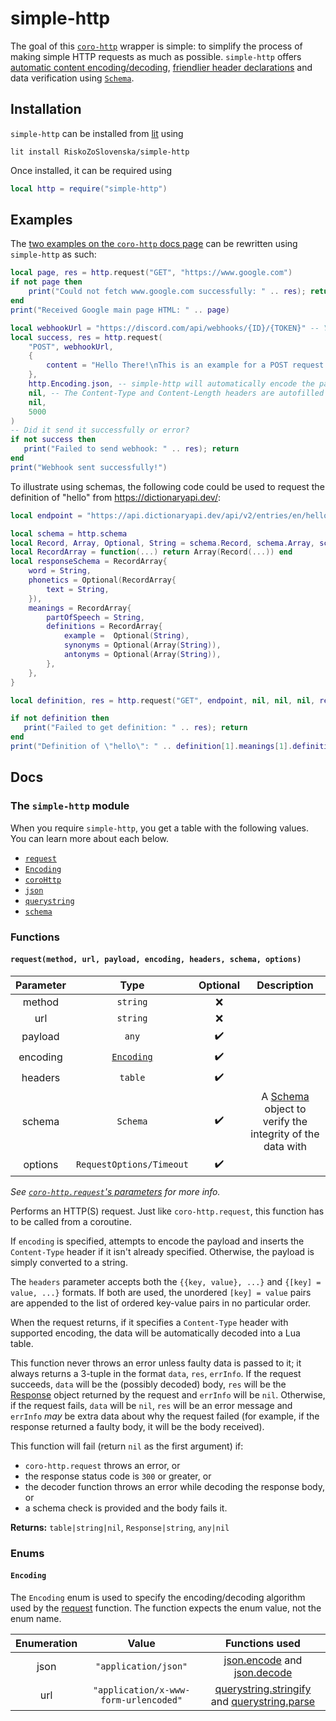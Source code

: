# simple-http

The goal of this [`coro-http`](https://bilal2453.github.io/coro-docs/docs/coro-http.html) wrapper is simple: to simplify the process of making simple HTTP requests as much as possible. `simple-http` offers [automatic content encoding/decoding](#encoding), [friendlier header declarations](#requestmethod-url-payload-encoding-headers-schema-options) and data verification using [`Schema`](https://github.com/super-agent/schema).


## Installation

`simple-http` can be installed from [lit](https://luvit.io/lit.html) using
```
lit install RiskoZoSlovenska/simple-http
```

Once installed, it can be required using
```lua
local http = require("simple-http")
```


## Examples

The [two examples on the `coro-http` docs page](https://bilal2453.github.io/coro-docs/docs/coro-http.html#request-examples) can be rewritten using `simple-http` as such:

```lua
local page, res = http.request("GET", "https://www.google.com")
if not page then
	print("Could not fetch www.google.com successfully: " .. res); return
end
print("Received Google main page HTML: " .. page)
```

```lua
local webhookUrl = "https://discord.com/api/webhooks/{ID}/{TOKEN}" -- Your webhook URL here
local success, res = http.request(
	"POST", webhookUrl,
	{
		content = "Hello There!\nThis is an example for a POST request using simple-http!"
	},
	http.Encoding.json, -- simple-http will automatically encode the payload
	nil, -- The Content-Type and Content-Length headers are autofilled
	nil,
	5000
)
-- Did it send it successfully or error?
if not success then
   print("Failed to send webhook: " .. res); return
end
print("Webhook sent successfully!")
```

To illustrate using schemas, the following code could be used to request the definition of "hello" from https://dictionaryapi.dev/:
```lua
local endpoint = "https://api.dictionaryapi.dev/api/v2/entries/en/hello" -- Get the definition of "hello" from 

local schema = http.schema
local Record, Array, Optional, String = schema.Record, schema.Array, schema.Optional, schema.String
local RecordArray = function(...) return Array(Record(...)) end
local responseSchema = RecordArray{
	word = String,
	phonetics = Optional(RecordArray{
		text = String,
	}),
	meanings = RecordArray{
		partOfSpeech = String,
		definitions = RecordArray{
			example =  Optional(String),
			synonyms = Optional(Array(String)),
			antonyms = Optional(Array(String)),
		},
	},
}

local definition, res = http.request("GET", endpoint, nil, nil, nil, responseSchema)

if not definition then
   print("Failed to get definition: " .. res); return
end
print("Definition of \"hello\": " .. definition[1].meanings[1].definitions[1].definition) -- Response is automatically decoded to a Lua table
```


## Docs

### The `simple-http` module

When you require `simple-http`, you get a table with the following values. You can learn more about each below.

* [`request`](#requestmethod-url-payload-encoding-headers-schema-options)
* [`Encoding`](#encoding)
* [`coroHttp`](https://bilal2453.github.io/coro-docs/docs/coro-http.html)
* [`json`](https://luvit.io/api/json.html)
* [`querystring`](https://luvit.io/api/querystring.html)
* [`schema`](https://github.com/super-agent/schema)


### Functions

#### `request(method, url, payload, encoding, headers, schema, options)`

|Parameter|Type                    |Optional|Description|
|:-------:|:----------------------:|:------:|:---:|
|method   |`string`                |❌||
|url      |`string`                |❌||
|payload  |`any`                   |✔️||
|encoding |[`Encoding`](#encoding) |✔️||
|headers  |`table`                 |✔️||
|schema   |`Schema`                |✔️|A [Schema](https://github.com/super-agent/schema#built-in-types) object to verify the integrity of the data with|
|options  |`RequestOptions/Timeout`|✔️||

*See [`coro-http.request`'s parameters](https://bilal2453.github.io/coro-docs/docs/coro-http.html#request-parameters) for more info.*


Performs an HTTP(S) request. Just like `coro-http.request`, this function has to be called from a coroutine.

If `encoding` is specified, attempts to encode the payload and inserts the `Content-Type` header if it isn't already specified. Otherwise, the payload is simply converted to a string.

The `headers` parameter accepts both the `{{key, value}, ...}` and `{[key] = value, ...}` formats. If both are used, the unordered `[key] = value` pairs are appended to the list of ordered key-value pairs in no particular order.

When the request returns, if it specifies a `Content-Type` header with supported encoding, the data will be automatically decoded into a Lua table.

This function never throws an error unless faulty data is passed to it; it always returns a 3-tuple in the format `data`, `res`, `errInfo`. If the request succeeds, `data` will be the (possibly decoded) body, `res` will be the [Response](https://bilal2453.github.io/coro-docs/docs/coro-http.html#request-response) object returned by the request and `errInfo` will be `nil`. Otherwise, if the request fails, `data` will be `nil`, `res` will be an error message and `errInfo` *may* be extra data about why the request failed (for example, if the response returned a faulty body, it will be the body received).

This function will fail (return `nil` as the first argument) if:
* `coro-http.request` throws an error, or
* the response status code is `300` or greater, or
* the decoder function throws an error while decoding the response body, or
* a schema check is provided and the body fails it.

**Returns:** `table|string|nil`, `Response|string`, `any|nil`


### Enums

#### `Encoding`

The `Encoding` enum is used to specify the encoding/decoding algorithm used by the [request](#requestmethod-url-payload-encoding-headers-schema-options) function. The function expects the enum value, not the enum name.

|Enumeration|Value                                |Functions used|
|:---------:|:-----------------------------------:|:------------:|
|json       |`"application/json"`                 |[json.encode](https://luvit.io/api/json.html#json_json_encode_value_state) and [json.decode](https://luvit.io/api/json.html#json_json_decode_str_pos_nullval)|
|url        |`"application/x-www-form-urlencoded"`|[querystring.stringify](https://luvit.io/api/querystring.html#querystring_querystring_stringify_obj_sep_eq_options) and [querystring.parse](https://luvit.io/api/querystring.html#querystring_querystring_parse_str_sep_eq_options)|